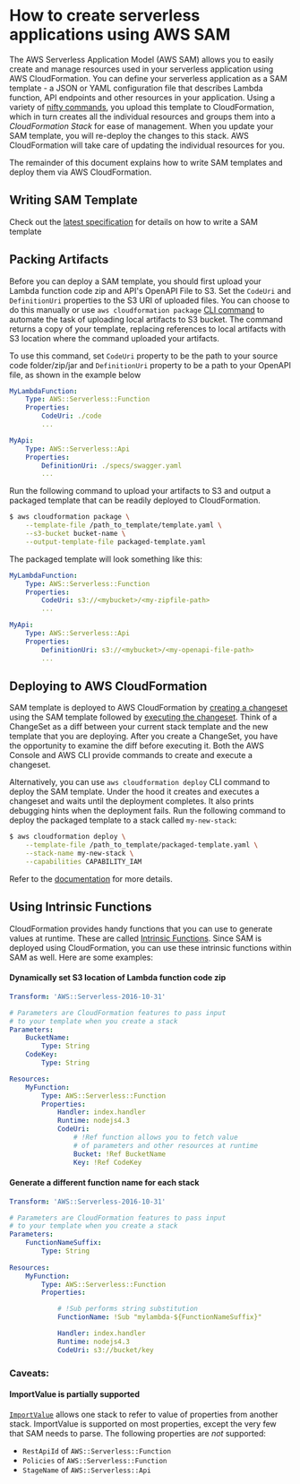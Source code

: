 # How to create serverless applications using AWS SAM
The AWS Serverless Application Model (AWS SAM) allows you to easily create and 
manage resources used in your serverless application using AWS CloudFormation. 
You can define your serverless application as a SAM template - a JSON or YAML 
configuration file that describes Lambda function, API endpoints and
other resources in your application. Using a variety of [nifty commands](https://github.com/awslabs/aws-sam-cli#usage), you upload this 
template to CloudFormation, which in turn creates all the individual resources and
groups them into a *CloudFormation Stack* for ease of management. 
When you update your SAM template, you will re-deploy the changes to 
this stack. AWS CloudFormation will take care of updating the individual
resources for you.


The remainder of this document explains how to write SAM templates and 
deploy them via AWS CloudFormation. 

## Writing SAM Template
Check out the [latest specification](versions/2016-10-31.md) for details on how to write a SAM template

## Packing Artifacts
Before you can deploy a SAM template, you should first upload your Lambda 
function code zip and API's OpenAPI File to S3. Set the `CodeUri` and 
`DefinitionUri` properties to the S3 URI of uploaded files. You
can choose to do this manually or use `aws cloudformation package` [CLI command](http://docs.aws.amazon.com/cli/latest/reference/cloudformation/package.html) to automate the task of uploading local artifacts to S3 bucket. The command returns a copy of your template, replacing references to local artifacts with S3 location where the command uploaded your artifacts. 

To use this command, set `CodeUri` property to be the path to your 
source code folder/zip/jar and `DefinitionUri` property to be a path to 
your OpenAPI file, as shown in the example below 

```YAML
MyLambdaFunction:
    Type: AWS::Serverless::Function
    Properties:
        CodeUri: ./code
        ...

MyApi:
    Type: AWS::Serverless::Api
    Properties:
        DefinitionUri: ./specs/swagger.yaml
        ...
```

Run the following command to upload your artifacts to S3 and output a 
packaged template that can be readily deployed to CloudFormation.
```bash
$ aws cloudformation package \
    --template-file /path_to_template/template.yaml \
    --s3-bucket bucket-name \
    --output-template-file packaged-template.yaml
```

The packaged template will look something like this:
```YAML
MyLambdaFunction:
    Type: AWS::Serverless::Function
    Properties:
        CodeUri: s3://<mybucket>/<my-zipfile-path>
        ...

MyApi:
    Type: AWS::Serverless::Api
    Properties:
        DefinitionUri: s3://<mybucket>/<my-openapi-file-path>
        ...
```


## Deploying to AWS CloudFormation
SAM template is deployed to AWS CloudFormation by [creating a changeset](http://docs.aws.amazon.com/AWSCloudFormation/latest/UserGuide/using-cfn-updating-stacks-changesets-create.html)
using the SAM template followed by [executing the changeset](http://docs.aws.amazon.com/AWSCloudFormation/latest/UserGuide/using-cfn-updating-stacks-changesets-execute.html). 
Think of a ChangeSet as a diff between your current stack template and the new template that you are deploying. After you create a ChangeSet, you have the opportunity to examine the diff before executing it. Both the AWS Console and AWS CLI provide commands to create and execute a changeset. 

Alternatively, you can use `aws cloudformation deploy` CLI command to deploy the SAM template. Under the hood it creates and executes a changeset and waits until the deployment completes. It also prints debugging hints when the deployment fails. Run the following command to deploy the packaged template to a stack called `my-new-stack`:

```bash
$ aws cloudformation deploy \
    --template-file /path_to_template/packaged-template.yaml \
    --stack-name my-new-stack \
    --capabilities CAPABILITY_IAM
```

Refer to the [documentation](http://docs.aws.amazon.com/cli/latest/reference/cloudformation/deploy/index.html) for more details.

## Using Intrinsic Functions
CloudFormation provides handy functions that you can use to generate values at runtime. These are called [Intrinsic Functions](http://docs.aws.amazon.com/AWSCloudFormation/latest/UserGuide/intrinsic-function-reference.html). Since SAM is deployed using CloudFormation, you can use these intrinsic functions within SAM as well. Here are some examples:

#### Dynamically set S3 location of Lambda function code zip
```YAML
Transform: 'AWS::Serverless-2016-10-31'

# Parameters are CloudFormation features to pass input
# to your template when you create a stack
Parameters:
    BucketName:
        Type: String
    CodeKey:
        Type: String

Resources:
    MyFunction:
        Type: AWS::Serverless::Function
        Properties:
            Handler: index.handler
            Runtime: nodejs4.3
            CodeUri:
                # !Ref function allows you to fetch value 
                # of parameters and other resources at runtime
                Bucket: !Ref BucketName
                Key: !Ref CodeKey
```

#### Generate a different function name for each stack

```YAML
Transform: 'AWS::Serverless-2016-10-31'

# Parameters are CloudFormation features to pass input
# to your template when you create a stack
Parameters:
    FunctionNameSuffix:
        Type: String
    
Resources:
    MyFunction:
        Type: AWS::Serverless::Function
        Properties:

            # !Sub performs string substitution
            FunctionName: !Sub "mylambda-${FunctionNameSuffix}"

            Handler: index.handler
            Runtime: nodejs4.3
            CodeUri: s3://bucket/key
```

### Caveats:
#### ImportValue is partially supported
[`ImportValue`](http://docs.aws.amazon.com/AWSCloudFormation/latest/UserGuide/intrinsic-function-reference-importvalue.html) allows one stack to refer to value of properties from another stack. ImportValue is supported on most properties, except the very few that SAM needs to parse. The following properties are *not* supported:

- `RestApiId` of `AWS::Serverless::Function`
- `Policies` of `AWS::Serverless::Function`
- `StageName` of `AWS::Serverless::Api`








